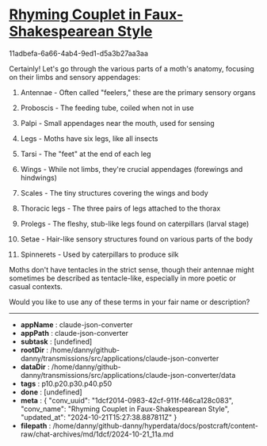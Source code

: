 # [Rhyming Couplet in Faux-Shakespearean Style](https://claude.ai/chat/1dcf2014-0983-42cf-911f-f46ca128c083)

11adbefa-6a66-4ab4-9ed1-d5a3b27aa3aa

 Certainly! Let's go through the various parts of a moth's anatomy, focusing on their limbs and sensory appendages:

1. Antennae - Often called "feelers," these are the primary sensory organs

2. Proboscis - The feeding tube, coiled when not in use

3. Palpi - Small appendages near the mouth, used for sensing

4. Legs - Moths have six legs, like all insects

5. Tarsi - The "feet" at the end of each leg

6. Wings - While not limbs, they're crucial appendages (forewings and hindwings)

7. Scales - The tiny structures covering the wings and body

8. Thoracic legs - The three pairs of legs attached to the thorax

9. Prolegs - The fleshy, stub-like legs found on caterpillars (larval stage)

10. Setae - Hair-like sensory structures found on various parts of the body

11. Spinnerets - Used by caterpillars to produce silk

Moths don't have tentacles in the strict sense, though their antennae might sometimes be described as tentacle-like, especially in more poetic or casual contexts.

Would you like to use any of these terms in your fair name or description?

---

* **appName** : claude-json-converter
* **appPath** : claude-json-converter
* **subtask** : [undefined]
* **rootDir** : /home/danny/github-danny/transmissions/src/applications/claude-json-converter
* **dataDir** : /home/danny/github-danny/transmissions/src/applications/claude-json-converter/data
* **tags** : p10.p20.p30.p40.p50
* **done** : [undefined]
* **meta** : {
  "conv_uuid": "1dcf2014-0983-42cf-911f-f46ca128c083",
  "conv_name": "Rhyming Couplet in Faux-Shakespearean Style",
  "updated_at": "2024-10-21T15:27:38.887811Z"
}
* **filepath** : /home/danny/github-danny/hyperdata/docs/postcraft/content-raw/chat-archives/md/1dcf/2024-10-21_11a.md